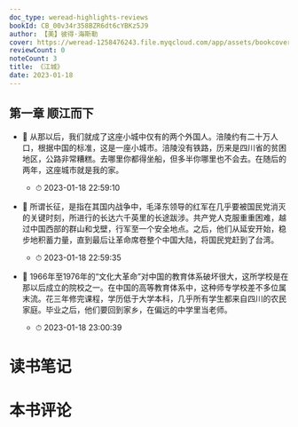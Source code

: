 ```yaml
---
doc_type: weread-highlights-reviews
bookId: CB_00v34r358BZR6dt6cYBKz5J9
author: 【美】彼得·海斯勒
cover: https://weread-1258476243.file.myqcloud.com/app/assets/bookcover/book_cover_default_imported_02.png
reviewCount: 0
noteCount: 3
title: 《江城》
date: 2023-01-18
---
```



## 第一章 顺江而下


- 📌 从那以后，我们就成了这座小城中仅有的两个外国人。涪陵约有二十万人口，根据中国的标准，这是一座小城市。涪陵没有铁路，历来是四川省的贫困地区，公路非常糟糕。去哪里你都得坐船，但多半你哪里也不会去。在随后的两年，这座城市就是我的家。 
    - ⏱ 2023-01-18 22:59:10 

- 📌 所谓长征，是指在其国内战争中，毛泽东领导的红军在几乎要被国民党消灭的关键时刻，所进行的长达六千英里的长途跋涉。共产党人克服重重困难，越过中国西部的群山和戈壁，行军至一个安全地点。之后，他们从延安开始，稳步地积蓄力量，直到最后让革命席卷整个中国大陆，将国民党赶到了台湾。 
    - ⏱ 2023-01-18 22:59:35 

- 📌 1966年至1976年的“文化大革命”对中国的教育体系破坏很大，这所学校是在那以后成立的院校之一。在中国的高等教育体系中，这种师专学校差不多位属末流。花三年修完课程，学历低于大学本科，几乎所有学生都来自四川的农民家庭。毕业之后，他们要回到家乡，在偏远的中学里当老师。 
    - ⏱ 2023-01-18 23:00:39 

# 读书笔记


# 本书评论
